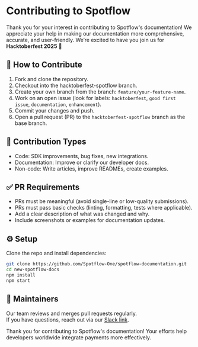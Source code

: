 # Contributing to Spotflow

Thank you for your interest in contributing to Spotflow's documentation! We appreciate your help in making our documentation more comprehensive, accurate, and user-friendly.
We’re excited to have you join us for **Hacktoberfest 2025** 🎉

## 🔧 How to Contribute

1. Fork and clone the repository.
2. Checkout into the hacktoberfest-spotflow branch.
2. Create your own branch from the branch: `feature/your-feature-name`.
3. Work on an open issue (look for labels: `hacktoberfest`, `good first issue`, `documentation`, `enhancement`).
4. Commit your changes and push.
5. Open a pull request (PR) to the `hacktoberfest-spotflow` branch as the base branch.

## 🧩 Contribution Types
- Code: SDK improvements, bug fixes, new integrations.
- Documentation: Improve or clarify our developer docs.
- Non-code: Write articles, improve READMEs, create examples.

## ✅ PR Requirements
- PRs must be meaningful (avoid single-line or low-quality submissions).
- PRs must pass basic checks (linting, formatting, tests where applicable).
- Add a clear description of what was changed and why.
- Include screenshots or examples for documentation updates.

## ⚙️ Setup
Clone the repo and install dependencies:
```bash
git clone https://github.com/Spotflow-One/spotflow-documentation.git
cd new-spotflow-docs
npm install
npm start
```

## 🏁 Maintainers
Our team reviews and merges pull requests regularly.  
If you have questions, reach out via our [Slack link](https://join.slack.com/t/spotflowdevel-cki6990/shared_invite/zt-3f9l7fv0n-zHmRJA~siUrC9VtEEcvVTQ).


Thank you for contributing to Spotflow's documentation! Your efforts help developers worldwide integrate payments more effectively.